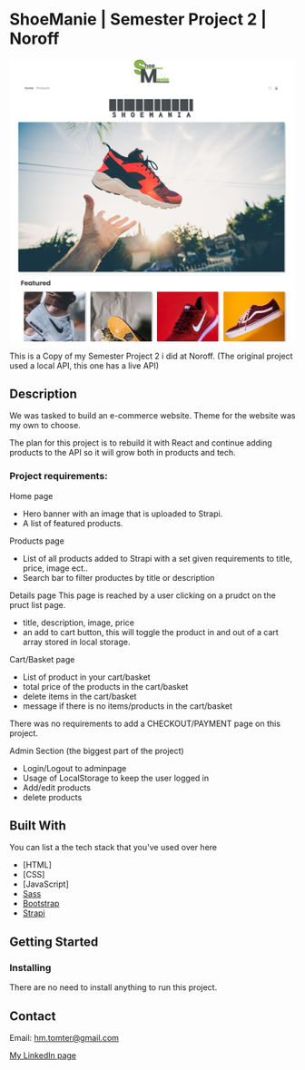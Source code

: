 # ShoeManie | Semester Project 2 | Noroff

![image](shoemania.png)

This is a Copy of my Semester Project 2 i did at Noroff. (The original project used a local API, this one has a live API)

## Description

We was tasked to build an e-commerce website. Theme for the website was my own to choose. 

The plan for this project is to rebuild it with React and continue adding products to the API so it will grow both in products and tech.

### Project requirements:

Home page

- Hero banner with an image that is uploaded to Strapi.
- A list of featured products.

Products page

- List of all products added to Strapi with a set given requirements to title, price, image ect..
- Search bar to filter productes by title or description


Details page
This page is reached by a user clicking on a prudct on the pruct list page.

- title, description, image, price
- an add to cart button, this will toggle the product in and out of a cart array stored in local storage.

Cart/Basket page

- List of product in your cart/basket
- total price of the products in the cart/basket
- delete items in the cart/basket
- message if there is no items/products in the cart/basket

There was no requirements to add a CHECKOUT/PAYMENT page on this project.

Admin Section (the biggest part of the project)

- Login/Logout to adminpage
- Usage of LocalStorage to keep the user logged in
- Add/edit products
- delete products

## Built With

You can list a the tech stack that you've used over here
- [HTML]
- [CSS]
- [JavaScript]
- [Sass](https://sass-lang)
- [Bootstrap](https://getbootstrap.com)
- [Strapi](https://docs.strapi.io/developer-docs/latest/getting-started/introduction.html)

## Getting Started

### Installing

There are no need to install anything to run this project. 

## Contact

Email:  hm.tomter@gmail.com

[My LinkedIn page](https://www.linkedin.com/in/harald-morten-tomter-6b7148204/)




